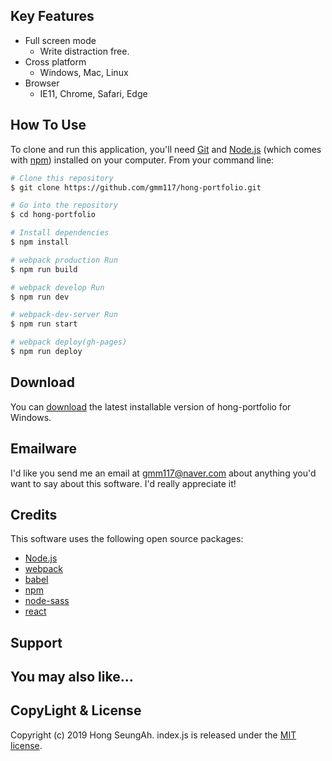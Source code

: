 ## Key Features

* Full screen mode
  - Write distraction free.
* Cross platform
  - Windows, Mac, Linux
* Browser
  - IE11, Chrome, Safari, Edge

## How To Use

To clone and run this application, you'll need [Git](https://git-scm.com) and [Node.js](https://nodejs.org/en/download/) (which comes with [npm](http://npmjs.com)) installed on your computer. From your command line:

```bash
# Clone this repository
$ git clone https://github.com/gmm117/hong-portfolio.git

# Go into the repository
$ cd hong-portfolio

# Install dependencies
$ npm install

# webpack production Run
$ npm run build

# webpack develop Run
$ npm run dev

# webpack-dev-server Run
$ npm run start

# webpack deploy(gh-pages)
$ npm run deploy

```

## Download

You can [download](https://github.com/gmm117/hong-portfolio) the latest installable version of hong-portfolio for Windows.

## Emailware

I'd like you send me an email at <gmm117@naver.com> about anything you'd want to say about this software. I'd really appreciate it!
## Credits

This software uses the following open source packages:

- [Node.js](https://nodejs.org/)
- [webpack](https://webpack.js.org/)
- [babel](https://babeljs.io/)
- [npm](https://www.npmjs.com/)
- [node-sass](https://github.com/sass/node-sass)
- [react](https://ko.reactjs.org/)

## Support

## You may also like...

## CopyLight & License

Copyright (c) 2019 Hong SeungAh. index.js is released under the [MIT license](https://opensource.org/licenses/MIT).